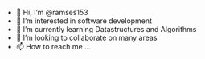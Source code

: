 - 👋 Hi, I’m @ramses153
- 👀 I’m interested in software development
- 🌱 I’m currently learning Datastructures and Algorithms
- 💞️ I’m looking to collaborate on many areas
- 📫 How to reach me ...

<!---
ramses153/ramses153 is a ✨ special ✨ repository because its `README.md` (this file) appears on your GitHub profile.
You can click the Preview link to take a look at your changes.
--->
